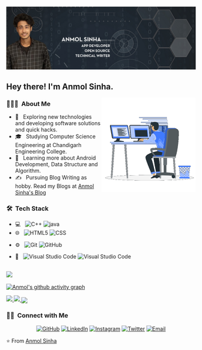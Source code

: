 ![MasterHead](https://github.com/28Anmolsinha/28Anmolsinha/blob/main/Bg%20cover.jpg)

<h2> Hey there! I'm Anmol Sinha.</h2>
<picture> <img align="right" src="https://github.com/0xAbdulKhalid/0xAbdulKhalid/raw/main/assets/mdImages/Right_Side.gif" width = 250px></picture>




<!-- ![Visitor Count](https://profile-counter.glitch.me/{28Anmolsinha}/count.svg) -->

<h3> 👨🏻‍💻 &nbsp;About Me </h3>

- 🤔 &nbsp; Exploring new technologies and developing software solutions and quick hacks.
- 🎓 &nbsp; Studying Computer Science Engineering at Chandigarh Engineering College.
- 🌱 &nbsp; Learning more about Android Development, Data Structure and Algorithm.
- ✍ &nbsp; Pursuing Blog Writing as hobby. Read my Blogs at <a href="https://hashnode.com/@AnmolSinha">Anmol Sinha's Blog</a>

<h3> 🛠 &nbsp;Tech Stack</h3>

- 💻 &nbsp;
 ![C++](https://img.shields.io/badge/-C++-333333?style=flat&logo=Java&logoColor=007396)
 ![java](https://img.shields.io/badge/-Java-333333?style=flat&logo=Java&logoColor=007396)
- 🌐 &nbsp;
  ![HTML5](https://img.shields.io/badge/-HTML5-333333?style=flat&logo=HTML5)
  ![CSS](https://img.shields.io/badge/-CSS-333333?style=flat&logo=CSS3&logoColor=1572B6)
  
<!--   ![Node.js](https://img.shields.io/badge/-Node.js-333333?style=flat&logo=node.js)
  ![React](https://img.shields.io/badge/-React-333333?style=flat&logo=react) -->
<!-- - 🛢 &nbsp;
  ![MySQL](https://img.shields.io/badge/-MySQL-333333?style=flat&logo=mysql)
  ![MongoDB](https://img.shields.io/badge/-MongoDB-333333?style=flat&logo=mongodb) -->
- ⚙ &nbsp;
  ![Git](https://img.shields.io/badge/-Git-333333?style=flat&logo=git)
  ![GitHub](https://img.shields.io/badge/-GitHub-333333?style=flat&logo=github)
<!--   ![Markdown](https://img.shields.io/badge/-Markdown-333333?style=flat&logo=markdown) -->
- 🔧 &nbsp;
  ![Visual Studio Code](https://img.shields.io/badge/-Visual%20Studio%20Code-333333?style=flat&logo=visual-studio-code&logoColor=007ACC)
  ![Visual Studio Code](https://img.shields.io/badge/-Android%20Studio%20-333333?style=flat&logo=androidstudio&logoColor=007ACC)
<!--   ![RStudio](https://img.shields.io/badge/-RStudio-333333?style=flat&logo=rstudio)
  ![Eclipse](https://img.shields.io/badge/-Eclipse-333333?style=flat&logo=eclipse-ide&logoColor=2C2255) -->
<!-- - 🖥 &nbsp;
  ![Illustrator](https://img.shields.io/badge/-Illustrator-333333?style=flat&logo=adobe-illustrator)
  ![Photoshop](https://img.shields.io/badge/-Photoshop-333333?style=flat&logo=adobe-photoshop)
  ![InDesign](https://img.shields.io/badge/-InDesign-333333?style=flat&logo=adobe-indesign)
 -->
<br/>
<img src="https://img.shields.io/github/followers/28Anmolsinha?style=social"></img>

[![Anmol's github activity graph](https://github-readme-activity-graph.cyclic.app/graph?username=28Anmolsinha&theme=dracula)](https://github.com/28Anmolsinha/github-readme-activity-graph)

<a href="https://github.com/28Anmolsinha">
  <img width="48%" src="https://github-readme-stats.vercel.app/api?username=28Anmolsinha&show_icons=true&theme=tokyonight" />
  <img width="48%" src="https://github-readme-streak-stats.herokuapp.com/?user=28Anmolsinha&theme=tokyonight" />
	 <img align="center" width="48%" src="https://github-readme-stats.vercel.app/api/top-langs/?username=28Anmolsinha&theme=tokyonight&layout=compact" />

</a>

<br/>

<h3> 🤝🏻 &nbsp;Connect with Me </h3>

<p align="center">
<a href="https://github.com/28Anmolsinha/"><img alt="GitHub" src="https://img.shields.io/badge/github-28Anmolsinha-blue&logo=Github"></a>
<a href="https://www.linkedin.com/in/anmolsinha28/"><img alt="LinkedIn" src="https://img.shields.io/badge/LinkedIn-Anmol%20Sinha-blue?style=flat-square&logo=linkedin"></a>
<a href="https://www.instagram.com/_anmol.sinha__/"><img alt="Instagram" src="https://img.shields.io/badge/Instagram-Anmol%20Sinha-blue?style=flat-square&logo=instagram"></a>
<a href="https://mobile.twitter.com/AnmolSinha28"><img alt="Twitter" src="https://img.shields.io/badge/twitter-AnmolSinha28-blue?style=flat-square&logo=twitter"></a>
<a href="mailto:mailmeatanmol@gmail.com"><img alt="Email" src="https://img.shields.io/badge/Email-mailmeatanmol@gmail.com-blue?style=flat-square&logo=gmail"></a>

</p>


⭐ From [Anmol Sinha](https://github.com/28Anmolsinha)

<!---
Anmolsinha/Anmolsinha is a ✨ special ✨ repository because its `README.md` (this file) appears on your GitHub profile.
You can click the Preview link to take a look at your changes.
--->
